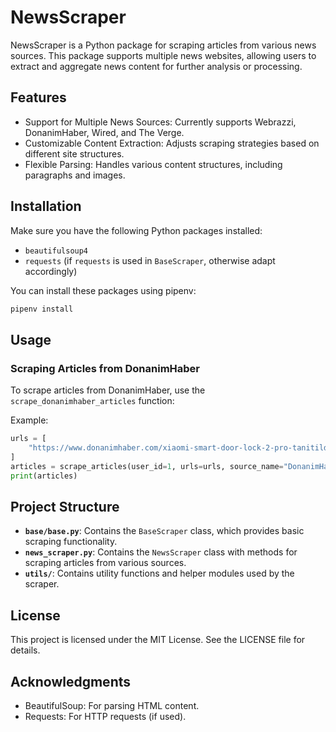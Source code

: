 # NewsScraper

NewsScraper is a Python package for scraping articles from various news sources. This package supports multiple news websites, allowing users to extract and aggregate news content for further analysis or processing.

## Features

- Support for Multiple News Sources: Currently supports Webrazzi, DonanimHaber, Wired, and The Verge.
- Customizable Content Extraction: Adjusts scraping strategies based on different site structures.
- Flexible Parsing: Handles various content structures, including paragraphs and images.

## Installation

Make sure you have the following Python packages installed:
- `beautifulsoup4`
- `requests` (if `requests` is used in `BaseScraper`, otherwise adapt accordingly)

You can install these packages using pipenv:

```bash
pipenv install
```

## Usage

### Scraping Articles from DonanimHaber

To scrape articles from DonanimHaber, use the `scrape_donanimhaber_articles` function:

Example: 
```python 
urls = [
    "https://www.donanimhaber.com/xiaomi-smart-door-lock-2-pro-tanitildi-iste-fiyati--180758"
]
articles = scrape_articles(user_id=1, urls=urls, source_name="DonanimHaber")
print(articles)
```


## Project Structure

- **`base/base.py`**: Contains the `BaseScraper` class, which provides basic scraping functionality.
- **`news_scraper.py`**: Contains the `NewsScraper` class with methods for scraping articles from various sources.
- **`utils/`**: Contains utility functions and helper modules used by the scraper.

[//]: # (  - **`helpers.py`**: Includes various helper functions used across different modules.)

[//]: # (  - **`config.py`**: Contains configuration settings for the scraper.)


## License
This project is licensed under the MIT License. See the LICENSE file for details.

## Acknowledgments
- BeautifulSoup: For parsing HTML content.
- Requests: For HTTP requests (if used).

